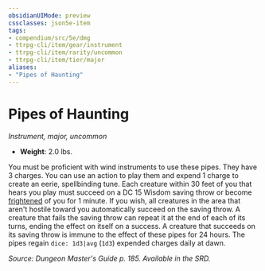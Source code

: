 ```yaml
---
obsidianUIMode: preview
cssclasses: json5e-item
tags:
- compendium/src/5e/dmg
- ttrpg-cli/item/gear/instrument
- ttrpg-cli/item/rarity/uncommon
- ttrpg-cli/item/tier/major
aliases: 
- "Pipes of Haunting"
---
```

# Pipes of Haunting
*Instrument, major, uncommon*  

- **Weight**: 2.0 lbs.

You must be proficient with wind instruments to use these pipes. They have 3 charges. You can use an action to play them and expend 1 charge to create an eerie, spellbinding tune. Each creature within 30 feet of you that hears you play must succeed on a DC 15 Wisdom saving throw or become [frightened](/compendium/rules/conditions.md#frightened) of you for 1 minute. If you wish, all creatures in the area that aren't hostile toward you automatically succeed on the saving throw. A creature that fails the saving throw can repeat it at the end of each of its turns, ending the effect on itself on a success. A creature that succeeds on its saving throw is immune to the effect of these pipes for 24 hours. The pipes regain `dice: 1d3|avg` (`1d3`) expended charges daily at dawn.

*Source: Dungeon Master's Guide p. 185. Available in the SRD.*